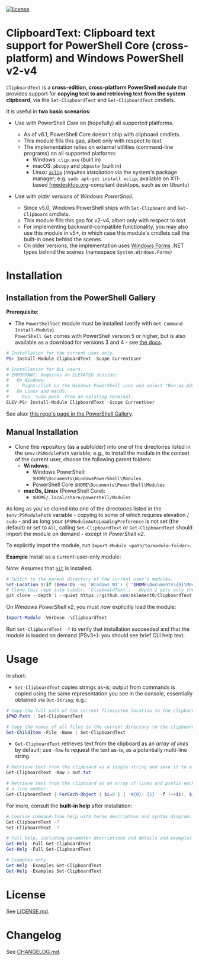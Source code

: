 [![license](https://img.shields.io/badge/license-MIT-blue.svg)](https://github.com/mklement0/ClipboardText/blob/master/LICENSE.md)

<!-- START doctoc -->
<!-- END doctoc -->

# ClipboardText: Clipboard text support for PowerShell Core (cross-platform) and Windows PowerShell v2-v4

`ClipboardText` is a **cross-edition, cross-platform PowerShell module** that provides support
for **copying text to and retrieving text from the system clipboard**, via the `Set-ClipboardText` and `Get-ClipboardText` cmdlets.

It is useful in **two basic scenarios**:

* Use with PowerShell _Core_ on (hopefully) all supported platforms.
  * As of v6.1, PowerShell Core doesn't ship with clipboard cmdlets.
  * This module fills this gap, albeit only with respect to _text_.  
  * The implementation relies on external utilities (command-line programs) on all supported platforms:
    * Windows: `clip.exe` (built in)
    * macOS: `pbcopy` and `pbpaste` (built in)
    * Linux: [`xclip`](https://github.com/astrand/xclip) (_requires installation_ via the system's package manager; e.g. `sudo apt-get install xclip`; available on X11-based [freedesktop.org](https://www.freedesktop.org/wiki/)-compliant desktops, such as on Ubuntu)

* Use with _older versions_ of _Windows PowerShell_.

  * Since v5.0, Windows PowerShell ships with `Set-Clipboard` and `Get-Clipboard` cmdlets.
  * This module fills this gap for v2-v4, albeit only with respect to _text_.  
  * For implementing backward-compatible functionality, you may also use this module in v5+, in which case this module's cmdlets call the built-in ones behind the scenes.
  * On older versions, the implementation uses [Windows Forms](https://en.wikipedia.org/wiki/Windows_Forms) .NET types behind the scenes (namespace `System.Windows.Forms`)

# Installation

## Installation from the PowerShell Gallery

**Prerequisite**:
 * The `PowerShellGet` module must be installed (verify with `Get-Command Install-Module`).  
   `PowerShell Get` comes with PowerShell version 5 or higher, but is also available as a download for versions 3 and 4 - see [the docs](https://docs.microsoft.com/en-us/powershell/gallery/installing-psget).

```powershell
# Installation for the current user only.
PS> Install-Module ClipboardText -Scope CurrentUser

# Installation for ALL users.
# IMPORTANT: Requires an ELEVATED session:
#   On Windows: 
#     Right-click on the Windows PowerShell icon and select "Run as Administrator".
#   On Linux and macOS:
#     Run `sudo pwsh` from an existing terminal.
ELEV-PS> Install-Module ClipboardText -Scope CurrentUser
```

See also: [this repo's page in the PowerShell Gallery](https://www.powershellgallery.com/packages/ClipboardText).

## Manual Installation

* Clone this repository (as a subfolder) into one of the directories listed in the `$env:PSModulePath` variable; e.g., to install the module in the context of the current user, choose the following parent folders:
  * **Windows**:
    * Windows PowerShell: `$HOME\Documents\WindowsPowerShell\Modules`
    * PowerShell Core `$HOME\Documents\PowerShell\Modules`
  * **macOs, Linux** (PowerShell Core): 
    * `$HOME/.local/share/powershell/Modules`

As long as you've cloned into one of the directories listed in the `$env:PSModulePath` variable - copying to some of which requires elevation / `sudo` - and as long your `$PSModuleAutoLoadingPreference` is not set (the default) or set to `All`, calling `Set-ClipboardText` or `Get-ClipboardText` should import the module on demand - except in _PowerShell v2_.

To explicitly impot the module, run `Import-Module <path/to/module-folder>`.

**Example** Install as a current-user-only module:

Note: Assumes that [`git`](https://git-scm.com/) is installed.

```powershell
# Switch to the parent directory of the current user's modules.
Set-Location $(if ($env:OS -eq 'Windows_NT') { "$HOME\Documents\{0}\Modules" -f ('WindowsPowerShell', 'PowerShell')[[bool]$IsCoreClr] } else { "$HOME/.local/share/powershell/Modules" })
# Clone this repo into subdir. 'ClipboardText'; --depth 1 gets only the latest revision.
git clone --depth 1 --quiet https://github.com/mklement0/ClipboardText
```

On _Windows PowerShell v2_, you must now explicitly load the module:

```powershell
Import-Module -Verbose .\ClipboardText
```

Run `Set-ClipboardText -?` to verify that installation succeeded and that the module is loaded on demand (PSv3+):
you should see brief CLI help text.

# Usage

In short:

* `Set-ClipboardText` copies strings as-is; output from commands is copied using the same representation you see in the console, essentially obtained via `Out-String`; e.g.:

```powershell
# Copy the full path of the current filesystem location to the clipbard:
$PWD.Path | Set-ClipboardText

# Copy the names of all files in the current directory to the clipboard:
Get-ChildItem -File -Name | Set-ClipboardText
```

* `Get-ClipboardText` retrieves text from the clipboard as an _array of lines_ by default; use `-Raw` to request the text as-is, as a potentially multi-line string.

```powershell
# Retrieve text from the clipboard as a single string and save it to a file:
Get-ClipboardText -Raw > out.txt

# Retrieve text from the clipboard as an array of lines and prefix each with
# a line number:
Get-ClipboardText | ForEach-Object { $i=0 } { '#{0}: {1}' -f (++$i), $_ }
```

For more, consult the **built-in help** after installation:

```powershell
# Concise command-line help with terse description and syntax diagram.
Get-ClipboardText -?
Set-ClipboardText -?

# Full help, including parameter descriptions and details and examples.
Get-Help -Full Get-ClipboardText
Get-Help -Full Set-ClipboardText

# Examples only
Get-Help -Examples Get-ClipboardText
Get-Help -Examples Set-ClipboardText
```

# License

See [LICENSE.md](./LICENSE.md).

# Changelog

See [CHANGELOG.md](./CHANGELOG.md).
